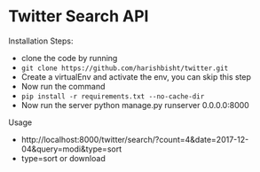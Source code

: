 # Twitter Search API

Installation Steps:

 * clone the code by running 
 * ```git clone https://github.com/harishbisht/twitter.git```
 * Create a virtualEnv and activate the env, you can skip this step
 * Now run the command 
 * ```pip install -r requirements.txt --no-cache-dir```
 * Now run the server python manage.py runserver 0.0.0.0:8000

Usage

 * http://localhost:8000/twitter/search/?count=4&date=2017-12-04&query=modi&type=sort
 * type=sort or download